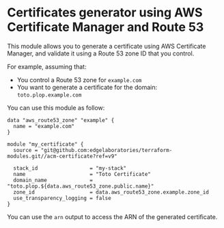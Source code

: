 # Certificates generator using AWS Certificate Manager and Route 53

This module allows you to generate a certificate using AWS Certificate Manager,
and validate it using a Route 53 zone ID that you control.

For example, assuming that:

* You control a Route 53 zone for `example.com`
* You want to generate a certificate for the domain: `toto.plop.example.com`

You can use this module as follow:

```hcl
data "aws_route53_zone" "example" {
  name = "example.com"
}

module "my_certificate" {
  source = "git@github.com:edgelaboratories/terraform-modules.git//acm-certificate?ref=v9"

  stack_id                 = "my-stack"
  name                     = "Toto Certificate"
  domain_name              = "toto.plop.${data.aws_route53_zone.public.name}"
  zone_id                  = data.aws_route53_zone.example.zone_id
  use_transparency_logging = false
}
```

You can use the `arn` output to access the ARN of the generated certificate.
